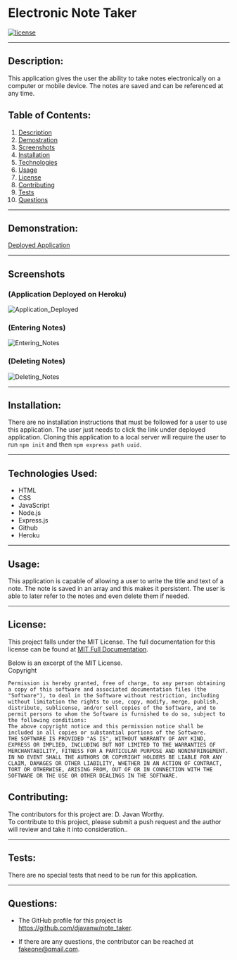 # Electronic Note Taker

  [![license](https://img.shields.io/badge/license-MIT-blue.svg)](https://choosealicense.com/licenses/mit/)

***

  ## Description:
  This application gives the user the ability to take notes electronically on a computer or mobile device.  The notes are saved and can be referenced at any time.
  

  ## Table of Contents:
  1.  [Description](#description)
  2.  [Demostration](#demonstration)
  3.  [Screenshots](#screenshots)
  4.  [Installation](#installation)
  5.  [Technologies](#technologies)
  6.  [Usage](#usage)
  7.  [License](#license)
  8.  [Contributing](#contributing)
  9.  [Tests](#tests)
  10.  [Questions](#questions)

***
  ## Demonstration:
  [Deployed Application](https://mysterious-chamber-75890.herokuapp.com/)
***
  ## Screenshots
  ### (Application Deployed on Heroku)
  ![Application_Deployed](./public/assets/images/)

  ### (Entering Notes)
  ![Entering_Notes](./public/assets/images/)

  ### (Deleting Notes)
  ![Deleting_Notes](./public/assets/images/)

***
  ## Installation:
  There are no installation instructions that must be followed for a user to use this application.  The user just needs to click the link under deployed application.  Cloning this application to a local server will require the user to run `npm init` and then `npm express path uuid`.

***
  ## Technologies Used:
  - HTML
  - CSS
  - JavaScript
  - Node.js
  - Express.js
  - Github
  - Heroku


***
  ## Usage:
  This application is capable of allowing a user to write the title and text of a note.  The note is saved in an array and this makes it persistent.  The user is able to later refer to the notes and even delete them if needed.
   
***
  ## License:
  This project falls under the MIT License.  The full documentation for this license can be found at [MIT Full Documentation](https://choosealicense.com/licenses/mit).

  Below is an excerpt of the MIT License.
  <br>
  Copyright <YEAR> <COPYRIGHT HOLDER>
    
    Permission is hereby granted, free of charge, to any person obtaining a copy of this software and associated documentation files (the "Software"), to deal in the Software without restriction, including without limitation the rights to use, copy, modify, merge, publish, distribute, sublicense, and/or sell copies of the Software, and to permit persons to whom the Software is furnished to do so, subject to the following conditions:
    The above copyright notice and this permission notice shall be included in all copies or substantial portions of the Software.
    THE SOFTWARE IS PROVIDED "AS IS", WITHOUT WARRANTY OF ANY KIND, EXPRESS OR IMPLIED, INCLUDING BUT NOT LIMITED TO THE WARRANTIES OF MERCHANTABILITY, FITNESS FOR A PARTICULAR PURPOSE AND NONINFRINGEMENT. IN NO EVENT SHALL THE AUTHORS OR COPYRIGHT HOLDERS BE LIABLE FOR ANY CLAIM, DAMAGES OR OTHER LIABILITY, WHETHER IN AN ACTION OF CONTRACT, TORT OR OTHERWISE, ARISING FROM, OUT OF OR IN CONNECTION WITH THE SOFTWARE OR THE USE OR OTHER DEALINGS IN THE SOFTWARE.

  ## Contributing:
  The contributors for this project are: D. Javan Worthy.
  <br>
  To contribute to this project, please submit a push request and the author will review and take it into consideration..

***
  ## Tests:
  There are no special tests that need to be run for this application.

***
  ## Questions:
  - The GitHub profile for this project is https://github.com/djavanw/note_taker.
 
  - If there are any questions, the contributor can be reached at fakeone@qmail.com.

